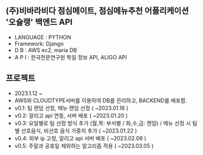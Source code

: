 ## (주)비바라비다 점심메이트, 점심메뉴추천 어플리케이션 '오슐랭' 백엔드 API
- LANGUAGE : PYTHON
- Framework: Django
- D      B : AWS ec2, maria DB
- A   P  I : 한국천문연구원 특일 정보 API, ALIGO API

## 프로젝트
- 2023.1.12 ~ 
- AWS와 CLOUDTYPE서버를 이용하여 DB를 관리하고, BACKEND를 배포함.
- v0.1: 팀 랜덤 선정, 메뉴 랜덤 선정 ( ~2023.01.16 )
- v0.2: 알리고 api 연동, 서버 배포 ( ~2023.01.20 )
- v0.3: 요일별로 팀 선정 방식 추가 (월,목: 부서별 / 화,수,금: 랜덤) / 메뉴 선정 시 팀 별 선호음식, 비선호 음식 가중치 추가 ( ~2023.01.22 )
- v0.4: 외부 ip 고정, 알리고 api 서버 배포 ( ~2023.02.06 )
- v0.5: 주말과 공휴일 제외하는 알고리즘 적용 ( ~2023.03.05 )


